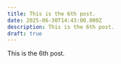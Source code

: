 ```yaml
---
title: This is the 6th post.
date: 2025-06-30T14:43:00.000Z
description: This is the 6th post.
draft: true
---
```

This is the 6th post.
